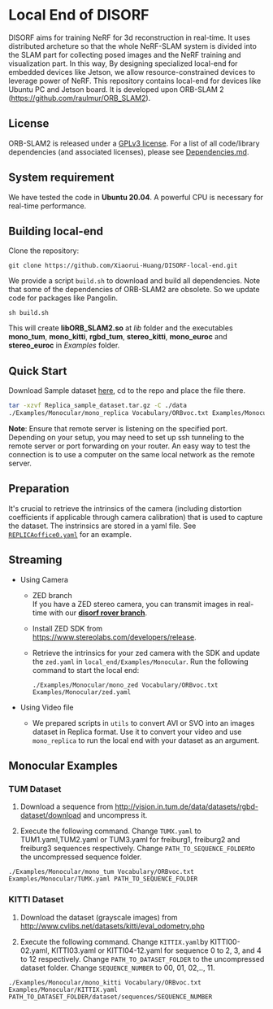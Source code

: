 # Local End of DISORF
DISORF aims for training NeRF for 3d reconstruction in real-time. It uses distributed archeture so that the whole NeRF-SLAM system is divided into the SLAM part for collecting posed images and the NeRF training and visualization part. In this way, By designing specialized local-end for embedded devices like Jetson, we allow resource-constrained devices to leverage power of NeRF. This repository contains local-end for devices like Ubuntu PC and Jetson board. It is developed upon ORB-SLAM 2 (https://github.com/raulmur/ORB_SLAM2).


## License
ORB-SLAM2 is released under a [GPLv3 license](https://github.com/raulmur/ORB_SLAM2/blob/master/License-gpl.txt). For a list of all code/library dependencies (and associated licenses), please see [Dependencies.md](https://github.com/raulmur/ORB_SLAM2/blob/master/Dependencies.md).

## System requirement
We have tested the code in **Ubuntu 20.04**. A powerful CPU is necessary for real-time performance.

## Building local-end
Clone the repository:
```
git clone https://github.com/Xiaorui-Huang/DISORF-local-end.git
```

<!-- Install ZED camera from [Z](https://www.stereolabs.com/developers/release) -->

We provide a script `build.sh` to download and build all dependencies. Note that some of the dependencies of ORB-SLAM2 are obsolete. So we update code for packages like Pangolin.
```
sh build.sh
```

This will create **libORB_SLAM2.so**  at *lib* folder and the executables **mono_tum**, **mono_kitti**, **rgbd_tum**, **stereo_kitti**, **mono_euroc** and **stereo_euroc** in *Examples* folder.

## Quick Start
Download Sample dataset [here](https://drive.google.com/file/d/1b-nJHb8XWxKbaJAq4rk8M2Up9hYSd4uU/view?usp=drive_link), cd to the repo and place the file there. 
```bash
tar -xzvf Replica_sample_dataset.tar.gz -C ./data
./Examples/Monocular/mono_replica Vocabulary/ORBvoc.txt Examples/Monocular/REPLICAoffice0.yaml data/Replica/office0 true 127.0.0.1:5001
```

**Note**: Ensure that remote server is listening on the specified port. Depending on your setup, you may need to set up ssh tunneling to the remote server or port forwarding on your router. An easy way to test the connection is to use a computer on the same local network as the remote server.

## Preparation 

It's crucial to retrieve the intrinsics of the camera (including distortion coefficients if applicable through camera calibration) that is used to capture the dataset. The instrinsics are stored in a yaml file. See [`REPLICAoffice0.yaml`](Examples/Monocular/REPLICAoffice0.yaml) for an example. 

## Streaming 
- Using Camera
    <!-- - Camera Intrinsics -->
    - ZED branch\
    If you have a ZED stereo camera, you can transmit images in real-time with our **[disorf rover branch](https://github.com/Xiaorui-Huang/DISORF-local-end/tree/disorf_rover)**.
    
    - Install ZED SDK from https://www.stereolabs.com/developers/release.
    - Retrieve the intrinsics for your zed camera with the SDK and update the `zed.yaml` in `local_end/Examples/Monocular`. Run the following command to start the local end:
        ```
        ./Examples/Monocular/mono_zed Vocabulary/ORBvoc.txt Examples/Monocular/zed.yaml
        ```
    
- Using Video file
    - We prepared scripts in `utils` to convert AVI or SVO into an images dataset in Replica format. Use it to convert your video and use `mono_replica` to run the local end with your dataset as an argument.



## Monocular Examples
### TUM Dataset

1. Download a sequence from http://vision.in.tum.de/data/datasets/rgbd-dataset/download and uncompress it.

2. Execute the following command. Change `TUMX.yaml` to TUM1.yaml,TUM2.yaml or TUM3.yaml for freiburg1, freiburg2 and freiburg3 sequences respectively. Change `PATH_TO_SEQUENCE_FOLDER`to the uncompressed sequence folder.
```
./Examples/Monocular/mono_tum Vocabulary/ORBvoc.txt Examples/Monocular/TUMX.yaml PATH_TO_SEQUENCE_FOLDER
```

### KITTI Dataset  

1. Download the dataset (grayscale images) from http://www.cvlibs.net/datasets/kitti/eval_odometry.php 

2. Execute the following command. Change `KITTIX.yaml`by KITTI00-02.yaml, KITTI03.yaml or KITTI04-12.yaml for sequence 0 to 2, 3, and 4 to 12 respectively. Change `PATH_TO_DATASET_FOLDER` to the uncompressed dataset folder. Change `SEQUENCE_NUMBER` to 00, 01, 02,.., 11. 
```
./Examples/Monocular/mono_kitti Vocabulary/ORBvoc.txt Examples/Monocular/KITTIX.yaml PATH_TO_DATASET_FOLDER/dataset/sequences/SEQUENCE_NUMBER
```
